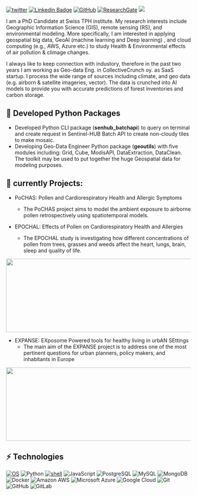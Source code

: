 [![twitter](https://img.shields.io/twitter/follow/ShValipour?style=social)](hhttps://twitter.com/ShValipour)
[![Linkedin Badge](https://img.shields.io/badge/-BehzadValipourSh.-blue?style=flat-square&logo=Linkedin&logoColor=white&link=https://linkedin.com/in/behzad-valipour-shokouhi-5128b0194)](https://linkedin.com/in/behzad-valipour-shokouhi-5128b0194)
<a href="https://github.com/behzad89" target="_blank"><img alt="GitHub" src="https://img.shields.io/badge/-@behzad89-181717?style=flat-square&logo=GitHub&logoColor=white"></a>
<a href="https://www.researchgate.net/profile/Behzad-Valipour-Shokouhi" target="_blank"><img alt="ResearchGate" src="https://img.shields.io/badge/-ResearchGate-00CCBB?style=flat-square&logo=ResearchGate&logoColor=white"></a>
![](https://komarev.com/ghpvc/?username=behzad89)


I am a PhD Candidate at Swiss TPH institute. My research interests include Geographic Information Science (GIS), remote sensing (RS), and environmental modeling. More specifically, I am interested in applying geospatial big data, GeoAI (machine learning and Deep learning) , and cloud computing (e.g., AWS, Azure etc.) to study Health & Environmental effects of air pollution & climage changes.

I always like to keep connection with industory, therefore in the past two years I am working as Geo-data Eng. in CollectiveCrunch oy. as SaaS startup. I process the wide range of sources including climate, and geo data (e.g. airborn & satellite imageries, vector). The data is crunched into AI models to provide you with accurate predictions of forest inventories and carbon storage. 

## 🔭 Developed Python Packages

- Developed Python CLI package (**senhub_batchapi**) to query on terminal and create request in Sentinel-HUB Batch API to create non-cloudy tiles to make mosaic.
- Developing Geo-Data Engineer Python package (**geoutils**) with five modules including: Grid, Cube, ModisAPI, DataExtraction, DataClean. The toolkit may be used to put together the huge Geospatial data for modeling purposes.

## 💬 currently Projects:
- PoCHAS: Pollen and Cardiorespiratory Health and Allergic Symptoms
  - The PoCHAS project aims to model the ambient exposure to airborne pollen retrospectively using spatiotemporal models.

- EPOCHAL: Effects of Pollen on Cardiorespiratory Health and Allergies
  - The EPOCHAL study is investigating how different concentrations of pollen from trees, grasses and weeds affect the heart, lungs, brain, sleep and quality of life.

<center><img src="https://www.swisstph.ch/fileadmin/_processed_/c/3/csm_EPOCHAL_63dcbb694a.png" width="600" height="200"/></center>

- EXPANSE: EXposome Powered tools for healthy living in urbAN SEttings
  - The main aim of the EXPANSE project is to address one of the most pertinent questions for urban planners, policy makers, and inhabitants in Europe

<center><img src="https://www.humanexposome.eu/wp-content/uploads/2019/12/EXPANSE_logo_1380x300.jpg" width="600" height="200"/></center>

## ⚡ Technologies

[![OS](https://img.shields.io/badge/OS-Linux-informational?style=flat-square&logo=linux&logoColor=white)](https://en.wikipedia.org/wiki/Linux)
![Python](https://img.shields.io/badge/-Python-black?style=flat-square&logo=Python)
<a href="https://github.com/alwinw?tab=repositories&language=shell" target="_blank"><img alt="shell" src="https://img.shields.io/badge/-shell-5391FE?style=flat-square&logo=PowerShell&logoColor=white"></a>
![JavaScript](https://img.shields.io/badge/-JavaScript-black?style=flat-square&logo=javascript)
![PostgreSQL](https://img.shields.io/badge/-PostgreSQL-336791?style=flat-square&logo=postgresql)
![MySQL](https://img.shields.io/badge/-MySQL-black?style=flat-square&logo=mysql)
![MongoDB](https://img.shields.io/badge/-MongoDB-black?style=flat-square&logo=mongodb)
![Docker](https://img.shields.io/badge/-Docker-black?style=flat-square&logo=docker)
![Amazon AWS](https://img.shields.io/badge/Amazon%20AWS-232F3E?style=flat-square&logo=amazon-aws)
![Microsoft Azure](https://img.shields.io/badge/Microsoft%20Azure-232F7E?style=flat-square&logo=microsoft-azure)
![Google Cloud](https://img.shields.io/badge/Google%20Cloud-black?style=flat-square&logo=google-cloud)
![Git](https://img.shields.io/badge/-Git-black?style=flat-square&logo=git)
![GitHub](https://img.shields.io/badge/-GitHub-181717?style=flat-square&logo=github)
![GitLab](https://img.shields.io/badge/-GitLab-FCA121?style=flat-square&logo=gitlab)
<!--
**behzad89/behzad89** is a ✨ _special_ ✨ repository because its `README.md` (this file) appears on your GitHub profile.

Here are some ideas to get you started:

- 🔭 I’m currently working on ...
- 🌱 I’m currently learning ...
- 👯 I’m looking to collaborate on ...
- 🤔 I’m looking for help with ...
- 💬 Ask me about ...
- 📫 How to reach me: ...
- 😄 Pronouns: ...
- ⚡ Fun fact: ...
-->


